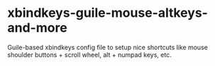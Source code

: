 # xbindkeys-guile-mouse-altkeys-and-more
Guile-based xbindkeys config file to setup nice shortcuts like mouse shoulder buttons + scroll wheel, alt + numpad keys, etc.
